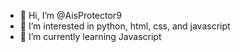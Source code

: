 - 👋 Hi, I’m @AisProtector9
- 👀 I’m interested in python, html, css, and javascript
- 🌱 I’m currently learning Javascript


<!---
AisProtector9/AisProtector9 is a ✨ special ✨ repository because its `README.md` (this file) appears on your GitHub profile.
You can click the Preview link to take a look at your changes.
--->
